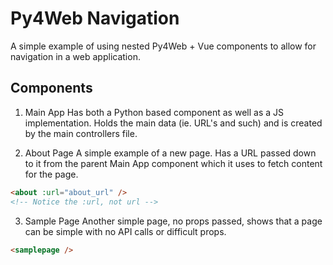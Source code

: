 # Py4Web Navigation

A simple example of using nested Py4Web + Vue components to allow for navigation in a web application.

## Components

1.  Main App
    Has both a Python based component as well as a JS implementation. Holds the main data (ie. URL's and such) and is created by the main controllers file.

2.  About Page
    A simple example of a new page. Has a URL passed down to it from the parent Main App component which it uses to fetch content for the page.

```html
<about :url="about_url" />
<!-- Notice the :url, not url -->
```

3.  Sample Page
    Another simple page, no props passed, shows that a page can be simple with no API calls or difficult props.

```html
<samplepage />
```
